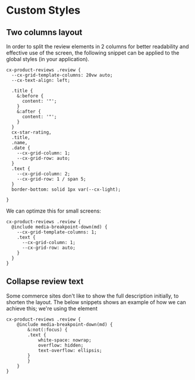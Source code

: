 # Custom Styles

## Two columns layout

In order to split the review elements in 2 columns for better readability and effective use of the screen, the following snippet can be applied to the global styles (in your application).

```
cx-product-reviews .review {
  --cx-grid-template-columns: 20vw auto;
  --cx-text-align: left;

  .title {
    &:before {
      content: '"';
    }
    &:after {
      content: '"';
    }
  }
  cx-star-rating,
  .title,
  .name,
  .date {
    --cx-grid-column: 1;
    --cx-grid-row: auto;
  }
  .text {
    --cx-grid-column: 2;
    --cx-grid-row: 1 / span 5;
  }
  border-bottom: solid 1px var(--cx-light);

}
```

We can optimze this for small screens:

```
cx-product-reviews .review {
  @include media-breakpoint-down(md) {
    --cx-grid-template-columns: 1;
    .text {
      --cx-grid-column: 1;
      --cx-grid-row: auto;
    }
  }
}
```

## Collapse review text

Some commerce sites don't like to show the full description initially, to shorten the layout. The below snippets shows an example of how we can achieve this; we're using the element

```
cx-product-reviews .review {
    @include media-breakpoint-down(md) {
        &:not(:focus) {
        .text {
            white-space: nowrap;
            overflow: hidden;
            text-overflow: ellipsis;
        }
        }
    }
}
```
